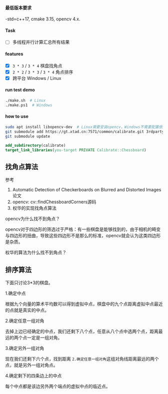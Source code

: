 #### 最低版本要求

-std=c++17, cmake 3.15, opencv 4.x.

#### Task

- [ ] 多线程并行计算汇总所有结果

#### features

- [X] `3 * 3` / `3 * 4` 棋盘找角点
- [X] `2 * 2` / `3 * 3` / `3 * 4` 角点排序
- [X] 跨平台 Windows / Linux

#### run test demo

```sh
./make.sh  # Linux
./make.ps1  # Windows
```

#### how to use

```bash
sudo apt install libopencv-dev  # Linux需要安装opencv，Windows不需要配置依赖
git submodule add https://gt.xtad.cn:7571/common/calibrate.git 3rdparty/
git submodule update
```

```cmake
add_subdirectory(calibrate)
target_link_libraries(you-target PRIVATE Calibrate::Chessboard)
```

## 找角点算法

参考

1. Automatic Detection of Checkerboards on Blurred and Distorted Images论文
2. opencv: cv::findChessboardCorners源码
3. 权华的实现找角点算法

opencv为什么找不到角点？

opencv对于四边形的筛选过于严格：有一些棋盘是能够找到的，由于相机的畸变与四边形的扭曲，导致这些四边形不是那么的标准，opencv就会认为这类四边形是杂质。

权华的算法为什么找不到角点？

## 排序算法

下面只讨论3*3的棋盘。

1.确定中点

根据九个向量的算术平均数可以得到虚拟中点，棋盘中的九个点距离虚拟中点最近的点就是真实的中点。

2.确定任意一组对角

去掉上边已经确定的中点，我们还剩下八个点，任意从八个点中选两个点，距离最远的两个点一定是一组对角。

3.确定另外一组对角

现在我们还剩下六个点，找到距离 `2.确定任意一组对角`这组对角线距离最远的两个点，就是另外一组对角点。

4.确定剩下的四条边上的中点

每个中点都是该边另外两个端点的虚拟中点的临近点。
